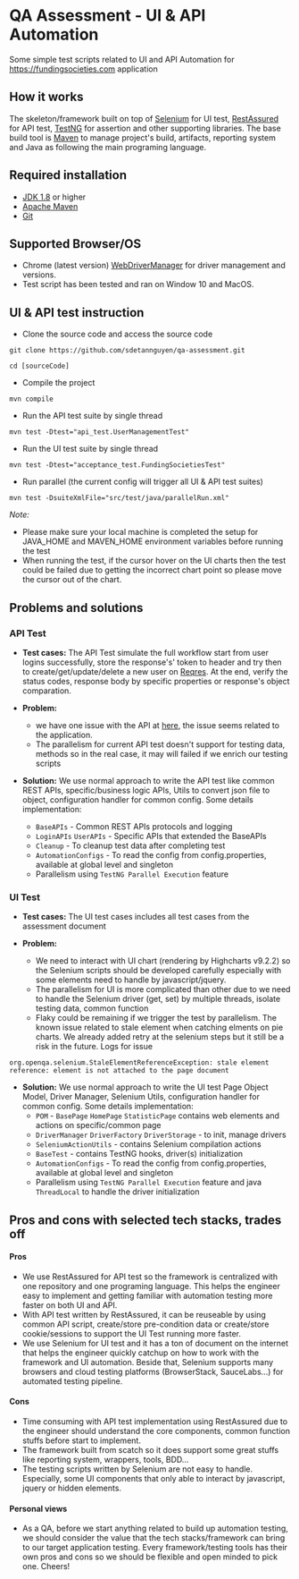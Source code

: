 # QA Assessment - UI & API Automation 

Some simple test scripts related to UI and API Automation for https://fundingsocieties.com application



## How it works

The skeleton/framework built on top of [Selenium](https://www.selenium.dev/) for UI test, [RestAssured](https://rest-assured.io/) for API test, [TestNG](https://testng.org/doc/) for assertion and other supporting libraries. The base build tool is [Maven](https://maven.apache.org/) to manage project's build, artifacts, reporting system and Java as following the main programing language.

## Required installation

- [JDK 1.8](https://www.oracle.com/java/technologies/downloads/) or higher
- [Apache Maven](https://maven.apache.org/)
- [Git](https://git-scm.com/)

## Supported Browser/OS
- Chrome (latest version) [WebDriverManager](https://github.com/bonigarcia/webdrivermanager) for driver management and versions.
- Test script has been tested and ran on Window 10 and MacOS.

## UI & API test instruction

- Clone the source code and access the source code
```
git clone https://github.com/sdetannguyen/qa-assessment.git
```
```
cd [sourceCode]
```

- Compile the project

```
mvn compile
```

- Run the API test suite by single thread

```
mvn test -Dtest="api_test.UserManagementTest"
```

- Run the UI test suite by single thread

```
mvn test -Dtest="acceptance_test.FundingSocietiesTest"
```

- Run parallel (the current config will trigger all UI & API test suites)

```
mvn test -DsuiteXmlFile="src/test/java/parallelRun.xml"
```

*Note:* 
  * Please make sure your local machine is completed the setup for JAVA_HOME and MAVEN_HOME environment variables before running the test
  * When running the test, if the cursor hover on the UI charts then the test could be failed due to getting the incorrect chart point so please move the cursor out of the chart.

## Problems and solutions

### API Test

- **Test cases:** The API Test simulate the full workflow start from user logins successfully, store the response's' token to header and try then to create/get/update/delete a new user on [Reqres](https://reqres.in/). At the end, verify the status codes, response body by specific properties or response's object comparation.

- **Problem:**
   * we have one issue with the API at [here](https://github.com/sdetannguyen/qa-assessment/blob/696512ae4e7473d166dcbedabca29f60e0198d7b/src/test/java/api_test/UserManagementTest.java#L40), the issue seems related to the application.
   * The parallelism for current API test doesn't support for testing data, methods so in the real case, it may will failed if we enrich our testing scripts

- **Solution:** We use normal approach to write the API test like common REST APIs, specific/business logic APIs, Utils to convert json file to object, configuration handler for common config. Some details implementation:
   * `BaseAPIs` - Common REST APIs protocols and logging 
   * `LoginAPIs` `UserAPIs` - Specific APIs that extended the BaseAPIs
   * `Cleanup` - To cleanup test data after completing test
   * `AutomationConfigs` - To read the config from config.properties, available at global level and singleton
   * Parallelism using `TestNG Parallel Execution` feature

### UI Test

- **Test cases:** The UI test cases includes all test cases from the assessment document

- **Problem:**
   * We need to interact with UI chart (rendering by Highcharts v9.2.2) so the Selenium scripts should be developed carefully especially with some elements need to handle by javascript/jquery.
   * The parallelism for UI is more complicated than other due to we need to handle the Selenium driver (get, set) by multiple threads, isolate testing data, common function
   * Flaky could be remaining if we trigger the test by parallelism. The known issue related to stale element when catching elments on pie charts. We already added retry at the selenium steps but it still be a risk in the future. Logs for issue

```
org.openqa.selenium.StaleElementReferenceException: stale element reference: element is not attached to the page document
```

- **Solution:** We use normal approach to write the UI test Page Object Model, Driver Manager, Selenium Utils, configuration handler for common config. Some details implementation:
   * `POM` - `BasePage` `HomePage` `StatisticPage` contains web elements and actions on specific/common page
   * `DriverManager` `DriverFactory` `DriverStorage` - to init, manage drivers
   * `SeleniumActionUtils` - contains Selenium compilation actions
   * `BaseTest` - contains TestNG hooks, driver(s) initialization
   * `AutomationConfigs` - To read the config from config.properties, available at global level and singleton
   * Parallelism using `TestNG Parallel Execution` feature and java `ThreadLocal` to handle the driver initialization 


## Pros and cons with selected tech stacks, trades off

#### Pros
- We use RestAssured for API test so the framework is centralized with one repository and one programing language. This helps the engineer easy to implement and getting familiar with automation testing more faster on both UI and API.
- With API test written by RestAssured, it can be reuseable by using common API script, create/store pre-condition data or create/store cookie/sessions to support the UI Test running more faster.
- We use Selenium for UI test and it has a ton of document on the internet that helps the engineer quickly catchup on how to work with the framework and UI automation. Beside that, Selenium supports many browsers and cloud testing platforms (BrowserStack, SauceLabs...) for automated testing pipeline.

#### Cons
- Time consuming with API test implementation using RestAssured due to the engineer should understand the core components, common function stuffs before start to implement.
- The framework built from scatch so it does support some great stuffs like reporting system, wrappers, tools, BDD...
- The testing scripts written by Selenium are not easy to handle. Especially, some UI components that only able to interact by javascript, jquery or hidden elements.

#### Personal views
- As a QA, before we start anything related to build up automation testing, we should consider the value that the tech stacks/framework can bring to our target application testing. Every framework/testing tools has their own pros and cons so we should be flexible and open minded to pick one. Cheers!


